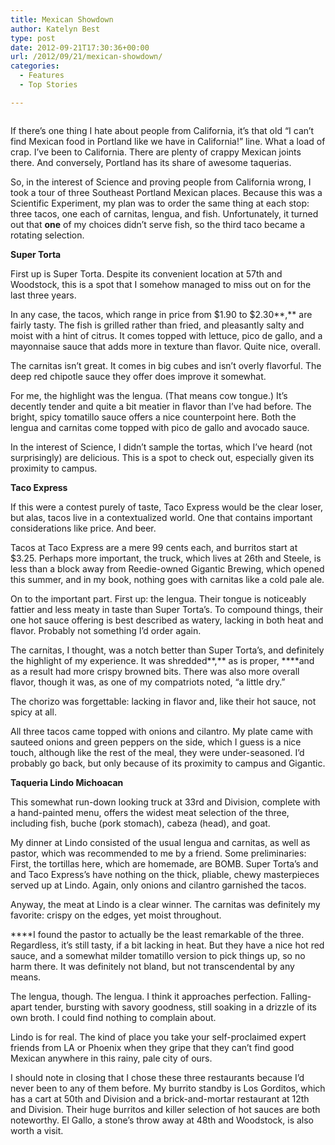 ```yaml
---
title: Mexican Showdown
author: Katelyn Best
type: post
date: 2012-09-21T17:30:36+00:00
url: /2012/09/21/mexican-showdown/
categories:
  - Features
  - Top Stories

---
```

<a href="http://www.reedquest.org/2012/09/mexican-showdown/mexicanslider/" rel="attachment wp-att-1630"><img class="alignnone size-full wp-image-1630" title="Mexican Showdown" src="https://i0.wp.com/www.reedquest.org/wp-content/uploads/2012/09/mexicanslider.jpg?resize=770%2C430" alt="" data-recalc-dims="1" /></a>

If there&#8217;s one thing I hate about people from California, it&#8217;s that old &#8220;I can&#8217;t find Mexican food in Portland like we have in California!&#8221; line. What a load of crap. I&#8217;ve been to California. There are plenty of crappy Mexican joints there. And conversely, Portland has its share of awesome taquerias.

So, in the interest of Science and proving people from California wrong, I took a tour of three Southeast Portland Mexican places. Because this was a Scientific Experiment, my plan was to order the same thing at each stop: three tacos, one each of carnitas, lengua, and fish. Unfortunately, it turned out that **one** of my choices didn&#8217;t serve fish, so the third taco became a rotating selection.

**Super Torta**

First up is Super Torta. Despite its convenient location at 57th and Woodstock, this is a spot that I somehow managed to miss out on for the last three years.

In any case, the tacos, which range in price from $1.90 to $2.30**,** are fairly tasty. The fish is grilled rather than fried, and pleasantly salty and moist with a hint of citrus. It comes topped with lettuce, pico de gallo, and a mayonnaise sauce that adds more in texture than flavor. Quite nice, overall.

The carnitas isn&#8217;t great. It comes in big cubes and isn&#8217;t overly flavorful. The deep red chipotle sauce they offer does improve it somewhat.

For me, the highlight was the lengua. (That means cow tongue.) It&#8217;s decently tender and quite a bit meatier in flavor than I&#8217;ve had before. The bright, spicy tomatillo sauce offers a nice counterpoint here. Both the lengua and carnitas come topped with pico de gallo and avocado sauce.

In the interest of Science, I didn&#8217;t sample the tortas, which I&#8217;ve heard (not surprisingly) are delicious. This is a spot to check out, especially given its proximity to campus.

**Taco Express**

If this were a contest purely of taste, Taco Express would be the clear loser, but alas, tacos live in a contextualized world. One that contains important considerations like price. And beer.

Tacos at Taco Express are a mere 99 cents each, and burritos start at $3.25. Perhaps more important, the truck, which lives at 26th and Steele, is less than a block away from Reedie-owned Gigantic Brewing, which opened this summer, and in my book, nothing goes with carnitas like a cold pale ale.

On to the important part. First up: the lengua. Their tongue is noticeably fattier and less meaty in taste than Super Torta&#8217;s. To compound things, their one hot sauce offering is best described as watery, lacking in both heat and flavor. Probably not something I&#8217;d order again.

The carnitas, I thought, was a notch better than Super Torta&#8217;s, and definitely the highlight of my experience. It was shredded**,** as is proper, ****and as a result had more crispy browned bits. There was also more overall flavor, though it was, as one of my compatriots noted, &#8220;a little dry.”

The chorizo was forgettable: lacking in flavor and, like their hot sauce, not spicy at all.

All three tacos came topped with onions and cilantro. My plate came with sauteed onions and green peppers on the side, which I guess is a nice touch, although like the rest of the meal, they were under-seasoned. I&#8217;d probably go back, but only because of its proximity to campus and Gigantic.

**Taqueria Lindo Michoacan**

This somewhat run-down looking truck at 33rd and Division, complete with a hand-painted menu, offers the widest meat selection of the three, including fish, buche (pork stomach), cabeza (head), and goat.

My dinner at Lindo consisted of the usual lengua and carnitas, as well as pastor, which was recommended to me by a friend. Some preliminaries: First, the tortillas here, which are homemade, are BOMB. Super Torta&#8217;s and and Taco Express&#8217;s have nothing on the thick, pliable, chewy masterpieces served up at Lindo. Again, only onions and cilantro garnished the tacos.

Anyway, the meat at Lindo is a clear winner. The carnitas was definitely my favorite: crispy on the edges, yet moist throughout.

 ****I found the pastor to actually be the least remarkable of the three. Regardless, it&#8217;s still tasty, if a bit lacking in heat. But they have a nice hot red sauce, and a somewhat milder tomatillo version to pick things up, so no harm there. It was definitely not bland, but not transcendental by any means.

The lengua, though. The lengua. I think it approaches perfection. Falling-apart tender, bursting with savory goodness, still soaking in a drizzle of its own broth. I could find nothing to complain about.

Lindo is for real. The kind of place you take your self-proclaimed expert friends from LA or Phoenix when they gripe that they can&#8217;t find good Mexican anywhere in this rainy, pale city of ours.

I should note in closing that I chose these three restaurants because I&#8217;d never been to any of them before. My burrito standby is Los Gorditos, which has a cart at 50th and Division and a brick-and-mortar restaurant at 12th and Division. Their huge burritos and killer selection of hot sauces are both noteworthy. El Gallo, a stone&#8217;s throw away at 48th and Woodstock, is also worth a visit.